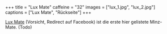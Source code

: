 +++
title = "Lux Mate"
caffeine = "32"
images = ["lux_1.jpg", "lux_2.jpg"]
captions = ["Lux Mate", "Rückseite"]
+++

[Lux Mate](http://lux-mate.de/) (Vorsicht, Redirect auf Facebook) ist die erste hier gelistete Minz-Mate. (Todo)
